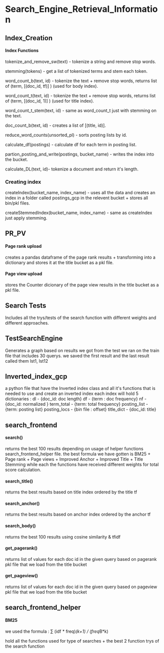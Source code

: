 # Search_Engine_Retrieval_Information

## Index_Creation 

#### Index Functions 

tokenize_and_remove_sw(text) - tokenize a string and remove stop words.

stemming(tokens) - get a list of tokenized terms and stem each token.

word_count_b(text, id) - tokenize the text + remove stop words, returns list of (term, [(doc_id, tf)] )  (used for body index).

word_count_t(text, id) - tokenize the text + remove stop words, returns list of (term, [(doc_id, 1)] )  (used for title index).

word_count_t_stem(text, id) - same as word_count_t just with stemming on the text.

doc_count_b(text, id) - creates a list of [(title, id)].

reduce_word_counts(unsorted_pl) - sorts posting lists by id.

calculate_df(postings) - calculate df for each term in posting list.

partion_posting_and_write(postings, bucket_name) - writes the index into the bucket.

calculate_DL(text, id)- tokenize a document and return it's length.

### Creating index

createIndex(bucket_name, index_name) - uses all the data and creates an index in a folder called postings_gcp in the relevent bucket + 
                                       stores all bin/pkl files.
                                       
createStemmedIndex(bucket_name, index_name) - same as createIndex just apply stemming.

## PR_PV

#### Page rank upload
creates a pandas dataframe of the page rank results + transforming into a dictionary and stores it at the title bucket as a 
pkl file.

#### Page view upload
stores the Counter dicionary of the page view results in the title bucket as a pkl file.

## Search Tests 

Includes all the trys/tests of the search function with different weights and different approaches.

## TestSearchEngine

Generates a graph based on results we got from the test we ran on the train file that includes 30 querys.
we saved the first result and the last result called them lst1, lst12

## Inverted_index_gcp

a python file that have the Inverted index class and all it's functions that is needed to use and create an inverted index
each index will hold 5 dictionaries : 
  dl - {doc_id: doc length}
  df - {term : doc frequency}
  nf - {doc_id: normalized }
  term_total - {term: total frequency}
  posting_list - {term: posting list}
  posting_locs - {bin file : offset}
  title_dict - {doc_id: title}

## search_frontend

#### search()
returns the best 100 results depending on usage of helper functions search_frontend_helper file.
the best formula we have gotten is BM25 + Page rank + Page views + Improved Anchor + Improved Title + Title Stemming 
while each the functions have received different weights for total score calculation.

#### search_title()
returns the best results based on title index ordered by the title tf 

#### search_anchor() 
returns the best results based on anchor index ordered by the anchor tf

#### search_body()
returns the best 100 results using cosine similarity & tfidf

#### get_pagerank()
returns list of values for each doc id in the given query based on pagerank pkl file that we load from the title bucket

#### get_pageview()
returns list of values for each doc id in the given query based on pageview pkl file that we load from the title bucket

## search_frontend_helper

#### BM25
we used the formula : $\sum$ (idf * freq)*(k+1) / (freq*B*k)

hold all the functions used for type of searches + the best 2 function trys of the search function
